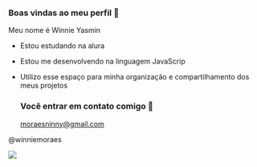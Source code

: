 ### Boas vindas ao meu perfil 🖤

Meu nome é Winnie Yasmin

- Estou estudando na alura
- Estou me desenvolvendo na linguagem JavaScrip
- Utilizo esse espaço para minha organização e compartilhamento dos meus projetos

  ### Você entrar em contato comigo 📧

  moraesninny@gmail.com

@winniemoraes

![](
https://media1.tenor.com/m/sYkrAP5i2EAAAAAC/eri-boku-no-hero-academia.gif)
